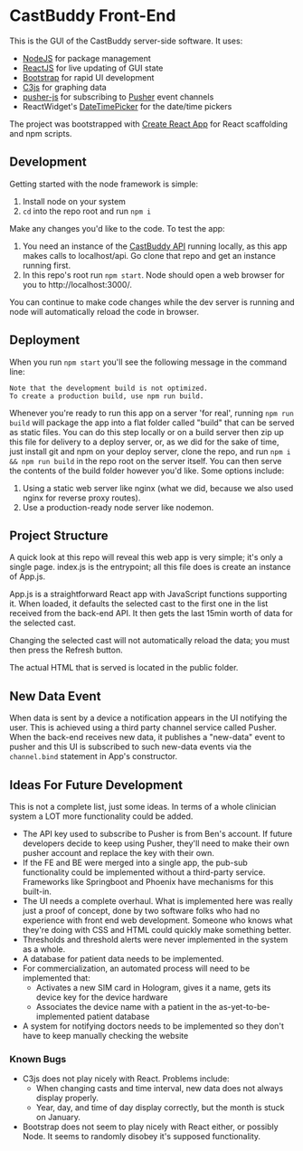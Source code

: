 # CastBuddy Front-End

This is the GUI of the CastBuddy server-side software. It uses:

* [NodeJS](https://nodejs.org/en/) for package management
* [ReactJS](https://reactjs.org/) for live updating of GUI state
* [Bootstrap](https://getbootstrap.com/) for rapid UI development
* [C3js](http://c3js.org/) for graphing data
* [pusher-js](https://github.com/pusher/pusher-js) for subscribing to [Pusher](https://pusher.com/) event channels
* ReactWidget's [DateTimePicker](https://jquense.github.io/react-widgets/api/DateTimePicker/) for the date/time pickers

The project was bootstrapped with [Create React App](https://github.com/facebookincubator/create-react-app) for React scaffolding and npm scripts.

## Development

Getting started with the node framework is simple:

1. Install node on your system
1. `cd` into the repo root and run `npm i`

Make any changes you'd like to the code. To test the app:

1. You need an instance of the [CastBuddy API](https://github.com/neuenablingengineering/castbuddy-api) running locally, as this app makes calls to localhost/api. Go clone that repo and get an instance running first.
1. In this repo's root run `npm start`. Node should open a web browser for you to http://localhost:3000/.

You can continue to make code changes while the dev server is running and node will automatically reload the code in browser.

## Deployment

When you run `npm start` you'll see the following message in the command line:

```
Note that the development build is not optimized.
To create a production build, use npm run build.
```

Whenever you're ready to run this app on a server 'for real', running `npm run build` will package the app into a flat folder called "build" that can be served as static files. You can do this step locally or on a build server then zip up this file for delivery to a deploy server, or, as we did for the sake of time, just install git and npm on your deploy server, clone the repo, and run `npm i && npm run build` in the repo root on the server itself. You can then serve the contents of the build folder however you'd like. Some options include:

1. Using a static web server like nginx (what we did, because we also used nginx for reverse proxy routes).
1. Use a production-ready node server like nodemon.

## Project Structure

A quick look at this repo will reveal this web app is very simple; it's only a single page. index.js is the entrypoint; all this file does is create an instance of App.js.

App.js is a straightforward React app with JavaScript functions supporting it. When loaded, it defaults the selected cast to the first one in the list received from the back-end API. It then gets the last 15min worth of data for the selected cast.

Changing the selected cast will not automatically reload the data; you must then press the Refresh button.

The actual HTML that is served is located in the public folder.

## New Data Event

When data is sent by a device a notification appears in the UI notifying the user. This is achieved using a third party channel service called Pusher. When the back-end receives new data, it publishes a "new-data" event to pusher and this UI is subscribed to such new-data events via the `channel.bind` statement in App's constructor.

## Ideas For Future Development

This is not a complete list, just some ideas. In terms of a whole clinician system a LOT more functionality could be added.

* The API key used to subscribe to Pusher is from Ben's account. If future developers decide to keep using Pusher, they'll need to make their own pusher account and replace the key with their own.
* If the FE and BE were merged into a single app, the pub-sub functionality could be implemented without a third-party service. Frameworks like Springboot and Phoenix have mechanisms for this built-in.
* The UI needs a complete overhaul. What is implemented here was really just a proof of concept, done by two software folks who had no experience with front end web development. Someone who knows what they're doing with CSS and HTML could quickly make something better.
* Thresholds and threshold alerts were never implemented in the system as a whole.
* A database for patient data needs to be implemented.
* For commercialization, an automated process will need to be implemented that:
  * Activates a new SIM card in Hologram, gives it a name, gets its device key for the device hardware
  * Associates the device name with a patient in the as-yet-to-be-implemented patient database
* A system for notifying doctors needs to be implemented so they don't have to keep manually checking the website

### Known Bugs

* C3js does not play nicely with React. Problems include:
  * When changing casts and time interval, new data does not always display properly.
  * Year, day, and time of day display correctly, but the month is stuck on January.
* Bootstrap does not seem to play nicely with React either, or possibly Node. It seems to randomly disobey it's supposed functionality.